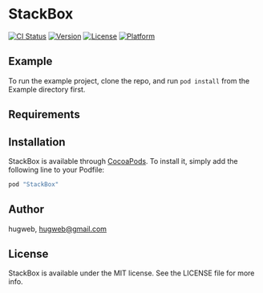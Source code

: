 # StackBox

[![CI Status](http://img.shields.io/travis/hugweb/StackBox.svg?style=flat)](https://travis-ci.org/hugweb/StackBox)
[![Version](https://img.shields.io/cocoapods/v/StackBox.svg?style=flat)](http://cocoapods.org/pods/StackBox)
[![License](https://img.shields.io/cocoapods/l/StackBox.svg?style=flat)](http://cocoapods.org/pods/StackBox)
[![Platform](https://img.shields.io/cocoapods/p/StackBox.svg?style=flat)](http://cocoapods.org/pods/StackBox)

## Example

To run the example project, clone the repo, and run `pod install` from the Example directory first.

## Requirements

## Installation

StackBox is available through [CocoaPods](http://cocoapods.org). To install
it, simply add the following line to your Podfile:

```ruby
pod "StackBox"
```

## Author

hugweb, hugweb@gmail.com

## License

StackBox is available under the MIT license. See the LICENSE file for more info.
